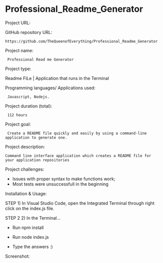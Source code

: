 # Professional_Readme_Generator

Project URL: 


GitHub repository URL:

    https://github.com/TheQueenofEverything/Professional_Readme_Generator


Project name:

     Professional Read me Generator


Project type:

   Readme FiLe | Application that runs in the Terminal 
   

Programming languages/ Applications used:

     Javascript, Nodejs.

Project duration (total):

     112 hours

Project goal:
     
     Create a README file quickly and easily by using a command-line application to generate one.
  
    
Project description:

    Command line interface application which creates a README file for your application repositories
     
    
Project challenges:

- Issues with proper syntax to make functions work;
- Most tests were unsuccessfull in the beginning


Installation & Usage:

STEP 1) In Visual Studio Code, open the Integrated Terminal through right click on the index.js file.

STEP 2 2) In the Terminal...

- Run npm install

- Run node index.js

- Type the answers :)

     


Screenshot:


